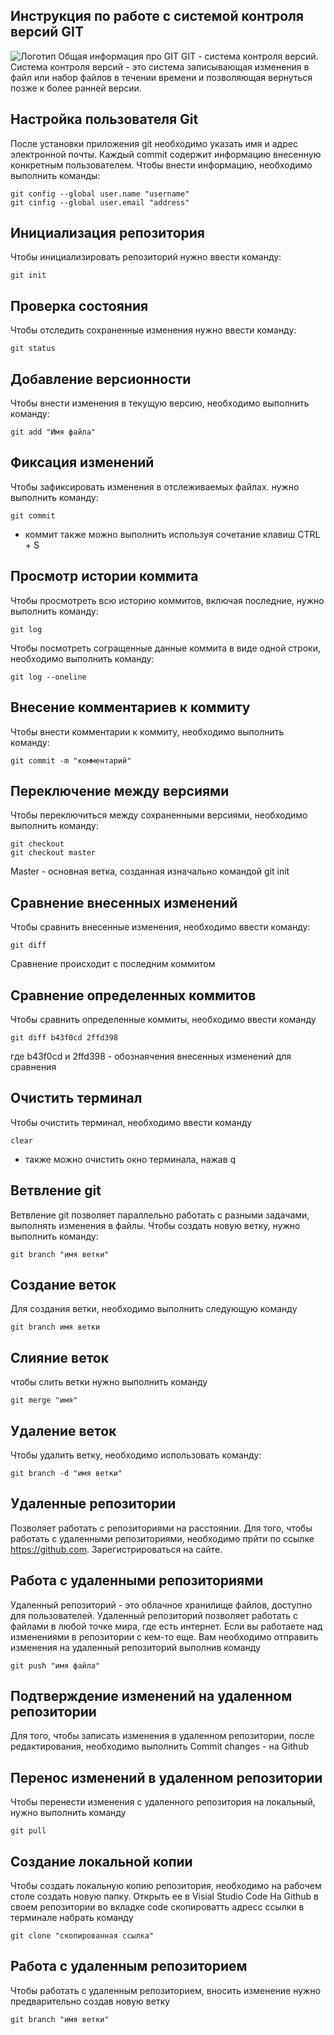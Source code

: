 ## Инструкция по работе с системой контроля версий GIT
![Логотип](img3.jpg)
Общая информация про GIT
GIT - система контроля версий. Система контроля версий - это система записывающая изменения в файл
или набор файлов в течении времени и позволяющая вернуться позже к более ранней версии.
## Настройка пользователя Git
После установки приложения git необходимо указать имя и адрес электронной почты. Каждый commit содержит информацию внесенную конкретным пользователем. Чтобы внести информацию, необходимо выполнить команды:

    git config --global user.name "username"
    git cinfig --global user.email "address"

## Инициализация репозитория
Чтобы инициализировать репозиторий нужно ввести команду:

    git init

## Проверка состояния 
Чтобы отследить сохраненные изменения нужно ввести команду:

    git status

## Добавление версионности
Чтобы внести изменения в  текущую версию, необходимо выполнить команду:

    git add "Имя файла"

## Фиксация изменений
Чтобы зафиксировать изменения в отслеживаемых файлах. нужно выполнить команду:

    git commit 

* коммит также можно выполнить используя сочетание клавиш CTRL + S

## Просмотр истории коммита
Чтобы просмотреть всю историю коммитов, включая последние, нужно выполнить команду:

    git log 

Чтобы посмотреть согращенные данные коммита в виде одной строки, необходимо выполнить команду:

    git log --oneline


## Внесение комментариев к коммиту
Чтобы внести комментарии к коммиту, необходимо выполнить команду:

    git commit -m "комментарий"

## Переключение между версиями 
Чтобы переключиться между сохраненными версиями, необходимо выполнить команду:

    git checkout
    git checkout master 

Master - основная ветка, созданная изначально командой git init

## Сравнение внесенных изменений
Чтобы сравнить внесенные изменения, необходимо ввести команду:

    git diff

Сравнение происходит с последним коммитом

## Сравнение определенных коммитов
Чтобы сравнить определенные коммиты, необходимо ввести команду

    git diff b43f0cd 2ffd398

где b43f0cd и 2ffd398 - обознаячения внесенных изменений для сравнения

## Очистить терминал
Чтобы очистить терминал, необходимо ввести команду

    clear

* также можно очистить окно терминала, нажав q
## Ветвление git 
Ветвление git позволяет параллельно работать с разными задачами, выполнять изменения в файлы. Чтобы создать новую ветку, нужно выполнить команду:

    git branch "имя ветки"

## Создание веток
Для создания ветки, необходимо выполнить следующую команду

    git branch имя ветки 

## Слияние веток
чтобы слить ветки нужно выполнить команду

    git merge "имя"   

## Удаление веток
Чтобы удалить ветку, необходимо использовать команду:

    git branch -d "имя ветки"

## Удаленные репозитории
Позволяет работать с репозиториями на расстоянии. Для того, чтобы работать с удаленными репозиториями,  необходимо прйти по ссылке https://github.com. Зарегистрироваться на сайте.

## Работа с удаленными репозиториями
Удаленный репозиторий - это облачное хранилище файлов, доступно для пользователей. Удаленный репозиторий позволяет работать с файлами в любой точке мира, где есть интернет. Если вы работаете над изменениями в репозитории с кем-то еще. Вам необходимо отправить изменения на удаленный репозиторий выполнив команду
    
    git push "имя файла"
    
## Подтверждение изменений на удаленном репозитории
Для того, чтобы записать изменения в удаленном репозитории, после редактирования, необходимо выполнить Commit changes - на Github

## Перенос изменений в удаленном репозитории
Чтобы перенести изменения с удаленного репозитория на локальный, нужно выполнить команду 

    git pull

## Создание локальной копии
Чтобы создать локальную копию репозитория, необходимо на рабочем столе создать новую папку.
Открыть ее в Visial Studio Code 
На Github в своем репозитории во вкладке code скопироватть адресс ссылки
в терминале набрать команду 

    git clone "скопированная ссылка"
    
  ## Работа с удаленным репозиторием
Чтобы работать с удаленным репозиторием, вносить изменение нужно предварительно создав новую ветку

    git branch "имя ветки"

##     

